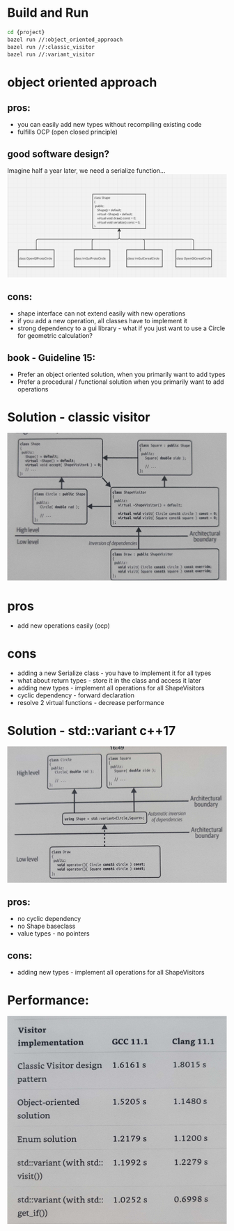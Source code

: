 # Build and Run
```bash
cd {project}
bazel run //:object_oriented_approach
bazel run //:classic_visitor
bazel run //:variant_visitor 
```

# object oriented approach

## pros:
- you can easily add new types without recompiling existing code
- fulfills OCP (open closed principle)

## good software design?
Imagine half a year later, we need a serialize function...
![alt text](./assets/object_oriented_approach.png)


## cons:
- shape interface can not extend easily with new operations
- if you add a new operation, all classes have to implement it
- strong dependency to a gui library - what if you just want to use a Circle for geometric calculation?


## book - Guideline 15: 
- Prefer an object oriented solution, when you primarily want to add types
- Prefer a procedural / functional solution when you primarily want to add operations


# Solution - classic visitor 
![alt text](./assets/classic_visitor.png)

# pros
- add new operations easily (ocp)

# cons 
- adding a new Serialize class - you have to implement it for all types
- what about return types - store it in the class and access it later
- adding new types - implement all operations for all ShapeVisitors
- cyclic dependency - forward declaration
- resolve 2 virtual functions - decrease performance


# Solution - std::variant c++17

![alt text](./assets/variant_visitor.png)

## pros: 
- no cyclic dependency
- no Shape baseclass
- value types - no pointers

## cons:
- adding new types - implement all operations for all ShapeVisitors



# Performance:
![alt text](./assets/performance.png)

  


